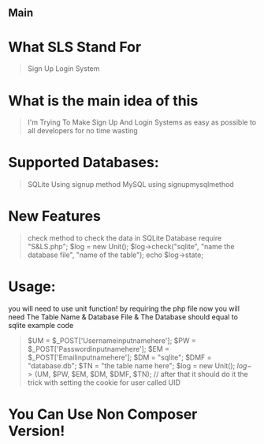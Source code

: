 Main
-------------------
# What SLS Stand For
> Sign Up Login System
# What is the main idea of this
> I'm Trying To Make Sign Up And Login Systems as easy as possible to all developers for no time wasting 
# Supported Databases:
> SQLite Using signup method MySQL using signupmysqlmethod
# New Features
> check method to check the data in SQLite Database
> require "S&LS.php";
$log = new Unit();
$log->check("sqlite", "name the database file", "name of the table");
echo $log->state;
# Usage:
you will need to use unit function! by requiring the php file 
now you will need The Table Name & Database File & The Database should equal to sqlite example code
> $UM = $_POST['Usernameinputnamehere'];
$PW = $_POST['Passwordinputnamehere'];
$EM = $_POST['Emailinputnamehere'];
$DM = "sqlite";
$DMF = "database.db";
$TN = "the table name here";
$log = new Unit();
$log->($UM, $PW, $EM, $DM, $DMF, $TN);
> // after that it should do it the trick with setting the cookie for user called UID
# You Can Use Non Composer Version!
